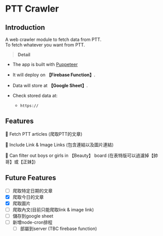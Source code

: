 # **PTT Crawler**

## **Introduction**
A web crawler module to fetch data from PTT.<br>
To fetch whatever you want from PTT.


> **Detail**

- The app is built with [Puppeteer](https://github.com/puppeteer/puppeteer)

- It will deploy on **【Firebase Function】**.

- Data will store at **【Google Sheet】**.

- Check stored data at:

    - `https://`

## **Features**

:rocket: Fetch PTT articles (爬取PTT的文章)

:rocket: Include Link & Image Links (包含連結以及圖片連結)

:rocket: Can filter out boys or girls in 【Beauty】 board (在表特版可以過濾掉【帥哥】或【正妹】)

## **Future Features**

- [ ] 爬取特定日期的文章
- [x] 爬取今日的文章
- [x] 爬取圖片
- [ ] 爬取內文(目前只能爬取link & image link)
- [ ] 儲存到google sheet
- [ ] 新增node-cron排程
    - [ ] 部屬到server (TBC firebase function)
